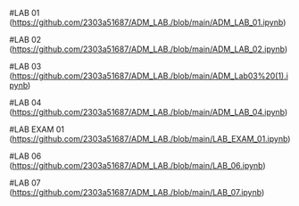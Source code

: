 #LAB 01 (https://github.com/2303a51687/ADM_LAB./blob/main/ADM_LAB_01.ipynb)

#LAB 02 (https://github.com/2303a51687/ADM_LAB./blob/main/ADM_LAB_02.ipynb)

#LAB 03 (https://github.com/2303a51687/ADM_LAB./blob/main/ADM_Lab03%20(1).ipynb)

#LAB 04 (https://github.com/2303a51687/ADM_LAB./blob/main/ADM_LAB_04.ipynb)

#LAB EXAM 01 (https://github.com/2303a51687/ADM_LAB./blob/main/LAB_EXAM_01.ipynb)

#LAB 06 (https://github.com/2303a51687/ADM_LAB./blob/main/LAB_06.ipynb)

#LAB 07 (https://github.com/2303a51687/ADM_LAB./blob/main/LAB_07.ipynb)
